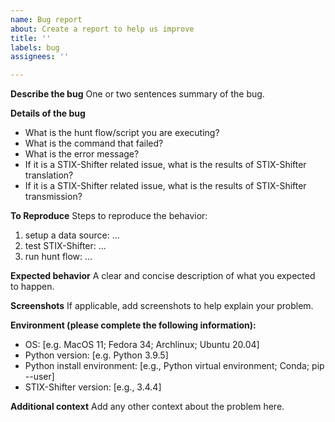 ```yaml
---
name: Bug report
about: Create a report to help us improve
title: ''
labels: bug
assignees: ''

---
```


**Describe the bug**
One or two sentences summary of the bug.

**Details of the bug**
- What is the hunt flow/script you are executing?
- What is the command that failed?
- What is the error message?
- If it is a STIX-Shifter related issue, what is the results of STIX-Shifter translation?
- If it is a STIX-Shifter related issue, what is the results of STIX-Shifter transmission?

**To Reproduce**
Steps to reproduce the behavior:
1. setup a data source: ...
2. test STIX-Shifter: ...
3. run hunt flow: ...

**Expected behavior**
A clear and concise description of what you expected to happen.

**Screenshots**
If applicable, add screenshots to help explain your problem.

**Environment (please complete the following information):**
- OS: [e.g. MacOS 11; Fedora 34; Archlinux; Ubuntu 20.04]
- Python version: [e.g. Python 3.9.5]
- Python install environment: [e.g., Python virtual environment; Conda; pip --user]
- STIX-Shifter version: [e.g., 3.4.4]

**Additional context**
Add any other context about the problem here.
